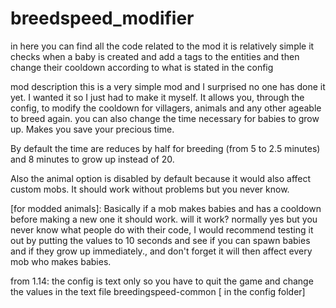 # breedspeed_modifier

in here you can find all the code related to the mod it is relatively simple it checks when a baby is created and add a tags to the entities 
and then change their cooldown according to what is stated in the config

mod description
this is a very simple mod and I surprised no one has done it yet. I wanted it so I just had to make it myself. It allows you, through the config, to modify the cooldown for villagers, animals and any other ageable to breed again. you can also change the time necessary for babies to grow up. Makes you save your precious time.

 

By default the time are reduces by half for breeding (from 5 to 2.5 minutes) and 8 minutes to grow up instead of 20. 

Also the animal option is disabled by default because it would also affect custom mobs. It should work without problems but you never know.

 

[for modded animals]: Basically if a mob makes babies and has a cooldown before making a new one it should work. will it work? normally yes but you never know what people do with their code, I would recommend testing it out by putting the values to 10 seconds and see if you can spawn babies and if they grow up immediately., and don't forget it will then affect every mob who makes babies.

 

from 1.14: the config is text only so you have to quit the game and change the values in the text file breedingspeed-common [ in the config folder]
